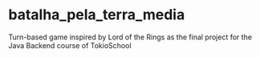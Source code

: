 # batalha_pela_terra_media
Turn-based game inspired by Lord of the Rings as the final project for the Java Backend course of TokioSchool
